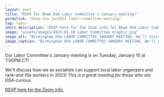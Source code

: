 ```yaml
---
layout: post
title: "RSVP for Bham DSA Labor Committee's January meeting!"
permalink: /bham-dsa-jan2023-labor-committee-meeting/
tag: labor
short_description: "RSVP here for the Zoom info for Bham DSA Labor Committee's January meeting on Tuesday, January 10 at 7:00PM CT."
image: "assets/images/2023-01-10 Labor Committee Graphic.png"
image_alt: "Birmingham DSA LABOR COMMITTEE JANUARY MEETING. We'll discuss how we as socialists can support local labor organizers and rank-and-file workers in 2023! This is a great Zoom meeting for those who are DSA-curious. Tuesday, January 10, 2023, 7:00PM CT. RSVP for the Zoom info at linktr.ee/bhamdsa"
image_caption: "Birmingham DSA LABOR COMMITTEE JANUARY MEETING. We'll discuss how we as socialists can support local labor organizers and rank-and-file workers in 2023! This is a great Zoom meeting for those who are DSA-curious. Tuesday, January 10, 2023, 7:00PM CT. RSVP for the Zoom info at linktr.ee/bhamdsa"
---
```


Our Labor Committee's January meeting is on Tuesday, January 10 at 7:00PM CT!

We'll discuss how we as socialists can support local labor organizers and rank-and-file workers in 2023! <i>This is a great meeting for those who are DSA-curious.</i>

[RSVP here for the Zoom info.](https://actionnetwork.org/events/bham-dsa-labor-committee-meeting-2022-01-10/)
